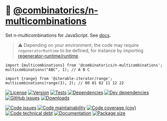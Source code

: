:rhinoceros: [@combinatorics/n-multicombinations](https://computational-combinatorics.github.io/n-multicombinations)
==

Set n-multicombinations for JavaScript.
See [docs](https://computational-combinatorics.github.io/n-multicombinations/index.html).

> :warning: Depending on your environment, the code may require
> `regeneratorRuntime` to be defined, for instance by importing
> [regenerator-runtime/runtime](https://www.npmjs.com/package/regenerator-runtime).

```
import {multicombinations} from '@combinatorics/n-multicombinations';
multicombinations("ABC", 1); // A B C

import {range} from '@iterable-iterator/range';
multicombinations(range(3), 2); // 00 01 02 11 12 22
```

[![License](https://img.shields.io/github/license/computational-combinatorics/n-multicombinations.svg)](https://raw.githubusercontent.com/computational-combinatorics/n-multicombinations/main/LICENSE)
[![Version](https://img.shields.io/npm/v/@combinatorics/n-multicombinations.svg)](https://www.npmjs.org/package/@combinatorics/n-multicombinations)
[![Tests](https://img.shields.io/github/workflow/status/computational-combinatorics/n-multicombinations/ci:test?event=push&label=tests)](https://github.com/computational-combinatorics/n-multicombinations/actions/workflows/ci:test.yml?query=branch:main)
[![Dependencies](https://img.shields.io/david/computational-combinatorics/n-multicombinations.svg)](https://david-dm.org/computational-combinatorics/n-multicombinations)
[![Dev dependencies](https://img.shields.io/david/dev/computational-combinatorics/n-multicombinations.svg)](https://david-dm.org/computational-combinatorics/n-multicombinations?type=dev)
[![GitHub issues](https://img.shields.io/github/issues/computational-combinatorics/n-multicombinations.svg)](https://github.com/computational-combinatorics/n-multicombinations/issues)
[![Downloads](https://img.shields.io/npm/dm/@combinatorics/n-multicombinations.svg)](https://www.npmjs.org/package/@combinatorics/n-multicombinations)

[![Code issues](https://img.shields.io/codeclimate/issues/computational-combinatorics/n-multicombinations.svg)](https://codeclimate.com/github/computational-combinatorics/n-multicombinations/issues)
[![Code maintainability](https://img.shields.io/codeclimate/maintainability/computational-combinatorics/n-multicombinations.svg)](https://codeclimate.com/github/computational-combinatorics/n-multicombinations/trends/churn)
[![Code coverage (cov)](https://img.shields.io/codecov/c/gh/computational-combinatorics/n-multicombinations/main.svg)](https://codecov.io/gh/computational-combinatorics/n-multicombinations)
[![Code technical debt](https://img.shields.io/codeclimate/tech-debt/computational-combinatorics/n-multicombinations.svg)](https://codeclimate.com/github/computational-combinatorics/n-multicombinations/trends/technical_debt)
[![Documentation](https://computational-combinatorics.github.io/n-multicombinations/badge.svg)](https://computational-combinatorics.github.io/n-multicombinations/source.html)
[![Package size](https://img.shields.io/bundlephobia/minzip/@combinatorics/n-multicombinations)](https://bundlephobia.com/result?p=@combinatorics/n-multicombinations)
